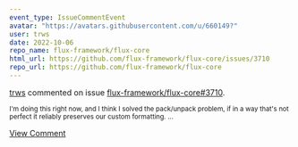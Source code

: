 ```yaml
---
event_type: IssueCommentEvent
avatar: "https://avatars.githubusercontent.com/u/660149?"
user: trws
date: 2022-10-06
repo_name: flux-framework/flux-core
html_url: https://github.com/flux-framework/flux-core/issues/3710
repo_url: https://github.com/flux-framework/flux-core
---
```


<a href='https://github.com/trws' target='_blank'>trws</a> commented on issue <a href='https://github.com/flux-framework/flux-core/issues/3710' target='_blank'>flux-framework/flux-core#3710</a>.

<small>I'm doing this right now, and I think I solved the pack/unpack problem, if in a way that's not perfect it reliably preserves our custom formatting....</small>

<a href='https://github.com/flux-framework/flux-core/issues/3710' target='_blank'>View Comment</a>